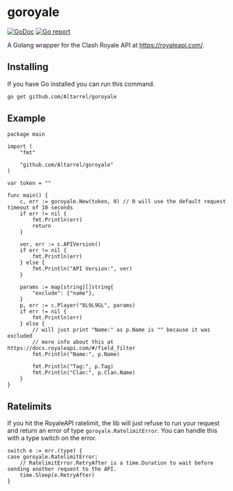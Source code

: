 # goroyale
[![GoDoc](https://godoc.org/github.com/Altarrel/goroyale?status.svg)](https://godoc.org/github.com/Altarrel/goroyale)
[![Go report](https://goreportcard.com/badge/github.com/Altarrel/goroyale)](https://goreportcard.com/report/github.com/Altarrel/goroyale)

A Golang wrapper for the Clash Royale API at https://royaleapi.com/.

## Installing
If you have Go installed you can run this command.
```sh
go get github.com/Altarrel/goroyale
```

## Example
```golang
package main

import (
	"fmt"

	"github.com/Altarrel/goroyale"
)

var token = ""

func main() {
	c, err := goroyale.New(token, 0) // 0 will use the default request timeout of 10 seconds
	if err != nil {
		fmt.Println(err)
		return
	}

	ver, err := c.APIVersion()
	if err != nil {
		fmt.Println(err)
	} else {
		fmt.Println("API Version:", ver)
	}

	params := map[string][]string{
		"exclude": {"name"},
	}
	p, err := c.Player("8L9L9GL", params)
	if err != nil {
		fmt.Println(err)
	} else {
		// will just print "Name:" as p.Name is "" because it was excluded
		// more info about this at https://docs.royaleapi.com/#/field_filter
		fmt.Println("Name:", p.Name)

		fmt.Println("Tag:", p.Tag)
		fmt.Println("Clan:", p.Clan.Name)
	}
}
```

## Ratelimits
If you hit the RoyaleAPI ratelimit, the lib will just refuse to run your request and return an error of type `goroyale.RatelimitError`.
You can handle this with a type switch on the error.
```golang
switch e := err.(type) {
case goroyale.RatelimitError:
	// RatelimitError.RetryAfter is a time.Duration to wait before sending another request to the API.
	time.Sleep(e.RetryAfter)
}
```

